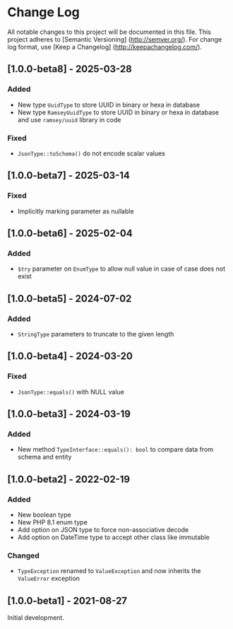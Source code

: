 # Change Log

All notable changes to this project will be documented in this file. This project adheres
to [Semantic Versioning] (http://semver.org/). For change log format,
use [Keep a Changelog] (http://keepachangelog.com/).

## [1.0.0-beta8] - 2025-03-28

### Added

- New type `UuidType` to store UUID in binary or hexa in database
- New type `RamseyUuidType` to store UUID in binary or hexa in database and use `ramsey/uuid` library in code

### Fixed

- `JsonType::toSchema()` do not encode scalar values

## [1.0.0-beta7] - 2025-03-14

### Fixed

- Implicitly marking parameter as nullable

## [1.0.0-beta6] - 2025-02-04

### Added

- `$try` parameter on `EnumType` to allow null value in case of case does not exist

## [1.0.0-beta5] - 2024-07-02

### Added

- `StringType` parameters to truncate to the given length

## [1.0.0-beta4] - 2024-03-20

### Fixed

- `JsonType::equals()` with NULL value

## [1.0.0-beta3] - 2024-03-19

### Added

- New method `TypeInterface::equals(): bool` to compare data from schema and entity

## [1.0.0-beta2] - 2022-02-19

### Added

- New boolean type
- New PHP 8.1 enum type
- Add option on JSON type to force non-associative decode
- Add option on DateTime type to accept other class like immutable

### Changed

- `TypeException` renamed to `ValueException` and now inherits the `ValueError` exception

## [1.0.0-beta1] - 2021-08-27

Initial development.
